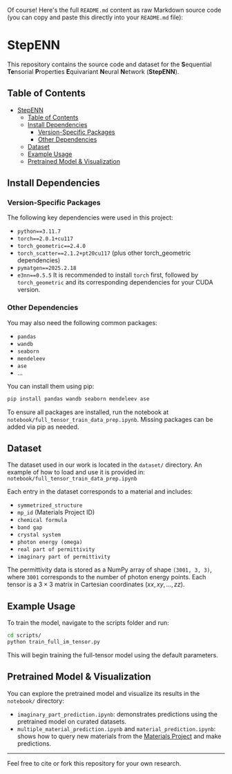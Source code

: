 Of course! Here's the full `README.md` content as raw Markdown source code (you can copy and paste this directly into your `README.md` file):

# StepENN

This repository contains the source code and dataset for the **S**equential **Te**nsorial **P**roperties **E**quivariant **N**eural **N**etwork (**StepENN**).

## Table of Contents

- [StepENN](#stepenn)
  - [Table of Contents](#table-of-contents)
  - [Install Dependencies](#install-dependencies)
    - [Version-Specific Packages](#version-specific-packages)
    - [Other Dependencies](#other-dependencies)
  - [Dataset](#dataset)
  - [Example Usage](#example-usage)
  - [Pretrained Model \& Visualization](#pretrained-model--visualization)

## Install Dependencies

### Version-Specific Packages

The following key dependencies were used in this project:
- `python==3.11.7`
- `torch==2.0.1+cu117`
- `torch_geometric==2.4.0`
- `torch_scatter==2.1.2+pt20cu117` (plus other torch_geometric dependencies)
- `pymatgen==2025.2.18`
- `e3nn==0.5.5`
It is recommended to install `torch` first, followed by `torch_geometric` and its corresponding dependencies for your CUDA version.

### Other Dependencies

You may also need the following common packages:
- `pandas`
- `wandb`
- `seaborn`
- `mendeleev`
- `ase`
- ...

You can install them using pip:

```bash
pip install pandas wandb seaborn mendeleev ase
```

To ensure all packages are installed, run the notebook at `notebook/full_tensor_train_data_prep.ipynb`. Missing packages can be added via pip as needed.

## Dataset

The dataset used in our work is located in the `dataset/` directory.
An example of how to load and use it is provided in:
`notebook/full_tensor_train_data_prep.ipynb`

Each entry in the dataset corresponds to a material and includes:

* `symmetrized_structure`
* `mp_id` (Materials Project ID)
* `chemical formula`
* `band gap`
* `crystal system`
* `photon energy (omega)`
* `real part of permittivity`
* `imaginary part of permittivity`

The permittivity data is stored as a NumPy array of shape `(3001, 3, 3)`,
where `3001` corresponds to the number of photon energy points.
Each tensor is a $3 \times 3$ matrix in Cartesian coordinates ($xx, xy, ..., zz$).

## Example Usage

To train the model, navigate to the scripts folder and run:

```bash
cd scripts/
python train_full_im_tensor.py
```

This will begin training the full-tensor model using the default parameters.

## Pretrained Model & Visualization

You can explore the pretrained model and visualize its results in the `notebook/` directory:

* `imaginary_part_prediction.ipynb`: demonstrates predictions using the pretrained model on curated datasets.
* `multiple_material_prediction.ipynb` and `material_prediction.ipynb`: shows how to query new materials from the [Materials Project](https://next-gen.materialsproject.org/) and make predictions.

---

Feel free to cite or fork this repository for your own research.

